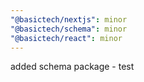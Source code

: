 ```yaml
---
"@basictech/nextjs": minor
"@basictech/schema": minor
"@basictech/react": minor
---
```


added schema package - test
